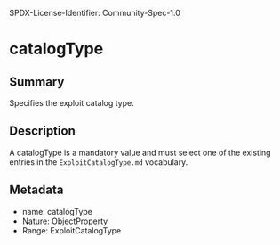 SPDX-License-Identifier: Community-Spec-1.0

# catalogType

## Summary

Specifies the exploit catalog type.

## Description

A catalogType is a mandatory value and must select one of the existing entries in the `ExploitCatalogType.md` vocabulary.

## Metadata

- name: catalogType
- Nature: ObjectProperty
- Range: ExploitCatalogType
